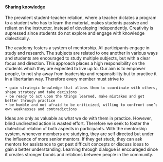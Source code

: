 #### Sharing knowledge

The prevalent student-teacher relation, where a teacher dictates a program to a student who has to learn the material, makes students passive and reliant on the instructor, instead of developing independently. Creativity is supressed since students do not explore and engage with knowledge dialectically.

The academy fosters a system of mentorship. All participants engage in study and research. The subjects are related to one another in various ways and students are encouraged to study multiple subjects, but with a clear focus and direction. 
This approach places a high responsibility on the students which they are expected to live up to. Our aim is to empower people, to not shy away from leadership and responsibility but to practice it in a libertarian way. Therefore every member must strive to 
    
    • gain strategic knowledge that allows them to coordinate with others, shape strategy and take decisions
    • be ready to act upon the things learned, make mistakes and get better through practice
    • be humble and not afraid to be criticized, willing to confront one’s own weaknesses and contradictions

Ideas are only as valuable as what we do with them in practice. However, blind undirected action is wasted effort. Therefore we seek to foster the dialectical relation of both aspects in participants.
With the mentorship system, whenever members are studying, they are self directed but under the influence of more senior mentors. If they get stuck, they can ask mentors for assistance to get past difficult concepts or discuss ideas to gain a better understanding. Learning through dialogue is encouraged since it creates stronger bonds and relations between people in the community.
